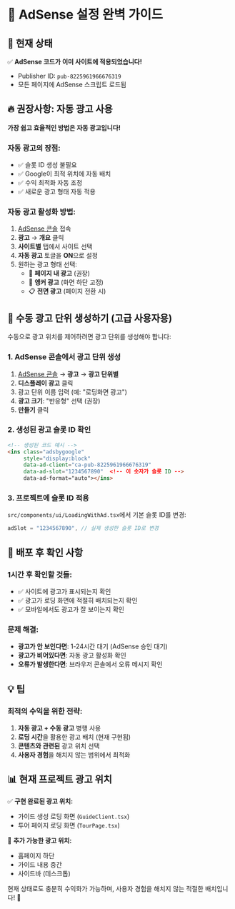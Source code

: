 # 📢 AdSense 설정 완벽 가이드

## 🎯 현재 상태
✅ **AdSense 코드가 이미 사이트에 적용되었습니다!**
- Publisher ID: `pub-8225961966676319`
- 모든 페이지에 AdSense 스크립트 로드됨

## 🔥 권장사항: 자동 광고 사용

**가장 쉽고 효율적인 방법은 자동 광고입니다!**

### 자동 광고의 장점:
- ✅ 슬롯 ID 생성 불필요
- ✅ Google이 최적 위치에 자동 배치
- ✅ 수익 최적화 자동 조정
- ✅ 새로운 광고 형태 자동 적용

### 자동 광고 활성화 방법:
1. [AdSense 콘솔](https://www.google.com/adsense/) 접속
2. **광고** → **개요** 클릭
3. **사이트별** 탭에서 사이트 선택
4. **자동 광고** 토글을 **ON**으로 설정
5. 원하는 광고 형태 선택:
   - 📱 **페이지 내 광고** (권장)
   - 🔄 **앵커 광고** (화면 하단 고정)
   - 📋 **전면 광고** (페이지 전환 시)

## 📍 수동 광고 단위 생성하기 (고급 사용자용)

수동으로 광고 위치를 제어하려면 광고 단위를 생성해야 합니다:

### 1. AdSense 콘솔에서 광고 단위 생성
1. [AdSense 콘솔](https://www.google.com/adsense/) → **광고** → **광고 단위별**
2. **디스플레이 광고** 클릭
3. 광고 단위 이름 입력 (예: "로딩화면 광고")
4. **광고 크기**: "반응형" 선택 (권장)
5. **만들기** 클릭

### 2. 생성된 광고 슬롯 ID 확인
```html
<!-- 생성된 코드 예시 -->
<ins class="adsbygoogle"
     style="display:block"
     data-ad-client="ca-pub-8225961966676319"
     data-ad-slot="1234567890"  <!-- 이 숫자가 슬롯 ID -->
     data-ad-format="auto"></ins>
```

### 3. 프로젝트에 슬롯 ID 적용
`src/components/ui/LoadingWithAd.tsx`에서 기본 슬롯 ID를 변경:
```typescript
adSlot = "1234567890", // 실제 생성한 슬롯 ID로 변경
```

## 🚀 배포 후 확인 사항

### 1시간 후 확인할 것들:
- ✅ 사이트에 광고가 표시되는지 확인
- ✅ 광고가 로딩 화면에 적절히 배치되는지 확인
- ✅ 모바일에서도 광고가 잘 보이는지 확인

### 문제 해결:
- **광고가 안 보인다면**: 1-24시간 대기 (AdSense 승인 대기)
- **광고가 비어있다면**: 자동 광고 활성화 확인
- **오류가 발생한다면**: 브라우저 콘솔에서 오류 메시지 확인

## 💡 팁

### 최적의 수익을 위한 전략:
1. **자동 광고 + 수동 광고** 병행 사용
2. **로딩 시간**을 활용한 광고 배치 (현재 구현됨)
3. **콘텐츠와 관련된** 광고 위치 선택
4. **사용자 경험**을 해치지 않는 범위에서 최적화

## 📊 현재 프로젝트 광고 위치

✅ **구현 완료된 광고 위치:**
- 가이드 생성 로딩 화면 (`GuideClient.tsx`)
- 투어 페이지 로딩 화면 (`TourPage.tsx`)

🎯 **추가 가능한 광고 위치:**
- 홈페이지 하단
- 가이드 내용 중간
- 사이드바 (데스크톱)

현재 상태로도 충분히 수익화가 가능하며, 사용자 경험을 해치지 않는 적절한 배치입니다! 🎉 